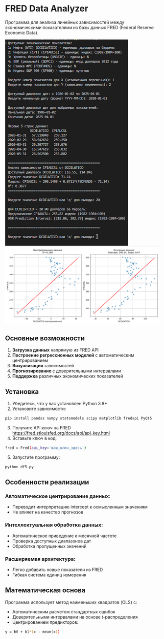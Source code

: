 # FRED Data Analyzer

Программа для анализа линейных зависимостей между экономическими показателями из базы данных FRED (Federal Reserve Economic Data).

![App Screenshot](screenshots/fred1.png)
![App Screenshot](screenshots/fred2.png)

## Основные возможности

1. **Загрузка данных** напрямую из FRED API
2. **Построение регрессионных моделей** с автоматическим центрированием
3. **Визуализация** зависимостей
4. **Прогнозирование** с доверительными интервалами
5. **Поддержка** различных экономических показателей

## Установка

1. Убедитесь, что у вас установлен Python 3.8+
2. Установите зависимости:
```bash
pip install pandas numpy statsmodels scipy matplotlib fredapi PyQt5
```
3. Получите API ключ на FRED https://fred.stlouisfed.org/docs/api/api_key.html
4. Вставьте ключ в код:
```bash
fred = Fred(api_key='ваш_ключ_здесь')
```
5. Запустите программу:
```bash
python df5.py
```
## Особенности реализации

### Автоматическое центрирование данных:
- Переводит интерпретацию intercept к осмысленным значениям  
- Не влияет на качество прогнозов

### Интеллектуальная обработка данных:
- Автоматическое приведение к месячной частоте  
- Проверка доступных диапазонов дат  
- Обработка пропущенных значений  

### Расширяемая архитектура:
- Легко добавить новые показатели из FRED  
- Гибкая система единиц измерения  

## Математическая основа

Программа использует метод наименьших квадратов (OLS) с:
- Автоматическим расчетом стандартных ошибок  
- Доверительными интервалами на основе t-распределения  
- Центрированием предикторов:
```bash
y = b0 + b1*(x - mean(x))
```
